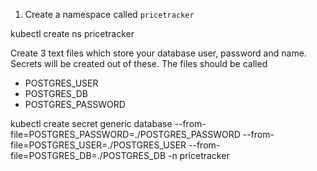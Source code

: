 1. Create a namespace called `pricetracker`

kubectl create ns pricetracker

Create 3 text files which store your database user, password and name. Secrets will be created out of these.
The files should be called

- POSTGRES_USER
- POSTGRES_DB
- POSTGRES_PASSWORD

kubectl create secret generic database --from-file=POSTGRES_PASSWORD=./POSTGRES_PASSWORD --from-file=POSTGRES_USER=./POSTGRES_USER --from-file=POSTGRES_DB=./POSTGRES_DB -n pricetracker
